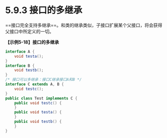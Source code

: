 # 5.9.3 接口的多继承

   ==接口完全支持多继承==。和类的继承类似，子接口扩展某个父接口，将会获得父接口中所定义的一切。

**【示例5-18】接口的多继承**

```java {8}
interface A {
	void testa();
}
interface B {
	void testb();
}
/* 接口可以多继承：接口C继承接口A和B */
interface C extends A, B {
	void testc();
}
public class Test implements C {
	public void testc() {
	}
	public void testa() {
	}
	public void testb() {
	}
}
```